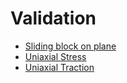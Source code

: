 # Validation

* [Sliding block on plane](https://github.com/geomechanics/mpm-examples/blob/main/explicit_single_phase/validation/sliding_block_inclined_boundary/README.md)
* [Uniaxial Stress](https://github.com/geomechanics/mpm-examples/blob/main/explicit_single_phase/validation/uniaxial_stress/README.md)
* [Uniaxial Traction](https://github.com/geomechanics/mpm-examples/blob/main/explicit_single_phase/validation/uniaxial_traction/README.md)